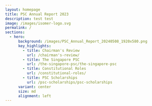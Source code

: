 ```yaml
---
layout: homepage
title: PSC Annual Report 2023
description: test test
image: /images/isomer-logo.svg
permalink: /
sections:
  - hero:
      background: /images/PSC_Annual_Report_20240508_1920x580.png
      key_highlights:
        - title: Chairman's Review
          url: /chairman's-review/
        - title: The Singapore PSC
          url: /the-singapore-psc/the-singapore-psc
        - title: Constitutional Roles
          url: /constitutional-roles/
        - title: PSC Scholarships
          url: /psc-scholarships/psc-scholarships
      variant: center
      size: md
      alignment: left
---
```

